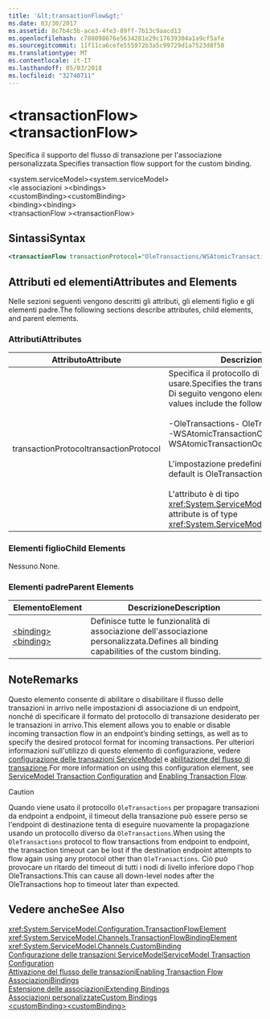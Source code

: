 ```yaml
---
title: '&lt;transactionFlow&gt;'
ms.date: 03/30/2017
ms.assetid: 8c7b4c5b-ace3-4fe3-89ff-7b13c9aacd13
ms.openlocfilehash: c708098676e5634281e29c17639304a1a9cf5afe
ms.sourcegitcommit: 11f11ca6cefe555972b3a5c99729d1a7523d8f50
ms.translationtype: MT
ms.contentlocale: it-IT
ms.lasthandoff: 05/03/2018
ms.locfileid: "32748711"
---
```

# <a name="lttransactionflowgt"></a><span data-ttu-id="ac9f7-102">&lt;transactionFlow&gt;</span><span class="sxs-lookup"><span data-stu-id="ac9f7-102">&lt;transactionFlow&gt;</span></span>
<span data-ttu-id="ac9f7-103">Specifica il supporto del flusso di transazione per l'associazione personalizzata.</span><span class="sxs-lookup"><span data-stu-id="ac9f7-103">Specifies transaction flow support for the custom binding.</span></span>  
  
 <span data-ttu-id="ac9f7-104">\<system.serviceModel></span><span class="sxs-lookup"><span data-stu-id="ac9f7-104">\<system.serviceModel></span></span>  
<span data-ttu-id="ac9f7-105">\<le associazioni ></span><span class="sxs-lookup"><span data-stu-id="ac9f7-105">\<bindings></span></span>  
<span data-ttu-id="ac9f7-106">\<customBinding></span><span class="sxs-lookup"><span data-stu-id="ac9f7-106">\<customBinding></span></span>  
<span data-ttu-id="ac9f7-107">\<binding></span><span class="sxs-lookup"><span data-stu-id="ac9f7-107">\<binding></span></span>  
<span data-ttu-id="ac9f7-108">\<transactionFlow ></span><span class="sxs-lookup"><span data-stu-id="ac9f7-108">\<transactionFlow></span></span>  
  
## <a name="syntax"></a><span data-ttu-id="ac9f7-109">Sintassi</span><span class="sxs-lookup"><span data-stu-id="ac9f7-109">Syntax</span></span>  
  
```xml  
<transactionFlow transactionProtocol="OleTransactions/WSAtomicTransactionOctober2004"/>  
```  
  
## <a name="attributes-and-elements"></a><span data-ttu-id="ac9f7-110">Attributi ed elementi</span><span class="sxs-lookup"><span data-stu-id="ac9f7-110">Attributes and Elements</span></span>  
 <span data-ttu-id="ac9f7-111">Nelle sezioni seguenti vengono descritti gli attributi, gli elementi figlio e gli elementi padre.</span><span class="sxs-lookup"><span data-stu-id="ac9f7-111">The following sections describe attributes, child elements, and parent elements.</span></span>  
  
### <a name="attributes"></a><span data-ttu-id="ac9f7-112">Attributi</span><span class="sxs-lookup"><span data-stu-id="ac9f7-112">Attributes</span></span>  
  
|<span data-ttu-id="ac9f7-113">Attributo</span><span class="sxs-lookup"><span data-stu-id="ac9f7-113">Attribute</span></span>|<span data-ttu-id="ac9f7-114">Descrizione</span><span class="sxs-lookup"><span data-stu-id="ac9f7-114">Description</span></span>|  
|---------------|-----------------|  
|<span data-ttu-id="ac9f7-115">transactionProtocol</span><span class="sxs-lookup"><span data-stu-id="ac9f7-115">transactionProtocol</span></span>|<span data-ttu-id="ac9f7-116">Specifica il protocollo di transazione da usare.</span><span class="sxs-lookup"><span data-stu-id="ac9f7-116">Specifies the transaction protocol to be used.</span></span> <span data-ttu-id="ac9f7-117">Di seguito vengono elencati i valori validi:</span><span class="sxs-lookup"><span data-stu-id="ac9f7-117">Valid values include the following:</span></span><br /><br /> <span data-ttu-id="ac9f7-118">-OleTransactions</span><span class="sxs-lookup"><span data-stu-id="ac9f7-118">-   OleTransactions</span></span><br /><span data-ttu-id="ac9f7-119">-WSAtomicTransactionOctober2004</span><span class="sxs-lookup"><span data-stu-id="ac9f7-119">-   WSAtomicTransactionOctober2004</span></span><br /><br /> <span data-ttu-id="ac9f7-120">L'impostazione predefinita è OleTransactions.</span><span class="sxs-lookup"><span data-stu-id="ac9f7-120">The default is OleTransactions.</span></span><br /><br /> <span data-ttu-id="ac9f7-121">L'attributo è di tipo <xref:System.ServiceModel.TransactionProtocol>.</span><span class="sxs-lookup"><span data-stu-id="ac9f7-121">This attribute is of type <xref:System.ServiceModel.TransactionProtocol>.</span></span>|  
  
### <a name="child-elements"></a><span data-ttu-id="ac9f7-122">Elementi figlio</span><span class="sxs-lookup"><span data-stu-id="ac9f7-122">Child Elements</span></span>  
 <span data-ttu-id="ac9f7-123">Nessuno.</span><span class="sxs-lookup"><span data-stu-id="ac9f7-123">None.</span></span>  
  
### <a name="parent-elements"></a><span data-ttu-id="ac9f7-124">Elementi padre</span><span class="sxs-lookup"><span data-stu-id="ac9f7-124">Parent Elements</span></span>  
  
|<span data-ttu-id="ac9f7-125">Elemento</span><span class="sxs-lookup"><span data-stu-id="ac9f7-125">Element</span></span>|<span data-ttu-id="ac9f7-126">Descrizione</span><span class="sxs-lookup"><span data-stu-id="ac9f7-126">Description</span></span>|  
|-------------|-----------------|  
|[<span data-ttu-id="ac9f7-127">\<binding></span><span class="sxs-lookup"><span data-stu-id="ac9f7-127">\<binding></span></span>](../../../../../docs/framework/misc/binding.md)|<span data-ttu-id="ac9f7-128">Definisce tutte le funzionalità di associazione dell'associazione personalizzata.</span><span class="sxs-lookup"><span data-stu-id="ac9f7-128">Defines all binding capabilities of the custom binding.</span></span>|  
  
## <a name="remarks"></a><span data-ttu-id="ac9f7-129">Note</span><span class="sxs-lookup"><span data-stu-id="ac9f7-129">Remarks</span></span>  
 <span data-ttu-id="ac9f7-130">Questo elemento consente di abilitare o disabilitare il flusso delle transazioni in arrivo nelle impostazioni di associazione di un endpoint, nonché di specificare il formato del protocollo di transazione desiderato per le transazioni in arrivo.</span><span class="sxs-lookup"><span data-stu-id="ac9f7-130">This element allows you to enable or disable incoming transaction flow in an endpoint’s binding settings, as well as to specify the desired protocol format for incoming transactions.</span></span> <span data-ttu-id="ac9f7-131">Per ulteriori informazioni sull'utilizzo di questo elemento di configurazione, vedere [configurazione delle transazioni ServiceModel](../../../../../docs/framework/wcf/feature-details/servicemodel-transaction-configuration.md) e [abilitazione del flusso di transazione](../../../../../docs/framework/wcf/feature-details/enabling-transaction-flow.md).</span><span class="sxs-lookup"><span data-stu-id="ac9f7-131">For more information on using this configuration element, see [ServiceModel Transaction Configuration](../../../../../docs/framework/wcf/feature-details/servicemodel-transaction-configuration.md) and [Enabling Transaction Flow](../../../../../docs/framework/wcf/feature-details/enabling-transaction-flow.md).</span></span>  
  
> [!CAUTION]
>  <span data-ttu-id="ac9f7-132">Quando viene usato il protocollo `OleTransactions` per propagare transazioni da endpoint a endpoint, il timeout della transazione può essere perso se l'endpoint di destinazione tenta di eseguire nuovamente la propagazione usando un protocollo diverso da `OleTransactions`.</span><span class="sxs-lookup"><span data-stu-id="ac9f7-132">When using the `OleTransactions` protocol to flow transactions from endpoint to endpoint, the transaction timeout can be lost if the destination endpoint attempts to flow again using any protocol other than `OleTransactions`.</span></span> <span data-ttu-id="ac9f7-133">Ciò può provocare un ritardo del timeout di tutti i nodi di livello inferiore dopo l'hop OleTransactions.</span><span class="sxs-lookup"><span data-stu-id="ac9f7-133">This can cause all down-level nodes after the OleTransactions hop to timeout later than expected.</span></span>  
  
## <a name="see-also"></a><span data-ttu-id="ac9f7-134">Vedere anche</span><span class="sxs-lookup"><span data-stu-id="ac9f7-134">See Also</span></span>  
 <xref:System.ServiceModel.Configuration.TransactionFlowElement>  
 <xref:System.ServiceModel.Channels.TransactionFlowBindingElement>  
 <xref:System.ServiceModel.Channels.CustomBinding>  
 [<span data-ttu-id="ac9f7-135">Configurazione delle transazioni ServiceModel</span><span class="sxs-lookup"><span data-stu-id="ac9f7-135">ServiceModel Transaction Configuration</span></span>](../../../../../docs/framework/wcf/feature-details/servicemodel-transaction-configuration.md)  
 [<span data-ttu-id="ac9f7-136">Attivazione del flusso delle transazioni</span><span class="sxs-lookup"><span data-stu-id="ac9f7-136">Enabling Transaction Flow</span></span>](../../../../../docs/framework/wcf/feature-details/enabling-transaction-flow.md)  
 [<span data-ttu-id="ac9f7-137">Associazioni</span><span class="sxs-lookup"><span data-stu-id="ac9f7-137">Bindings</span></span>](../../../../../docs/framework/wcf/bindings.md)  
 [<span data-ttu-id="ac9f7-138">Estensione delle associazioni</span><span class="sxs-lookup"><span data-stu-id="ac9f7-138">Extending Bindings</span></span>](../../../../../docs/framework/wcf/extending/extending-bindings.md)  
 [<span data-ttu-id="ac9f7-139">Associazioni personalizzate</span><span class="sxs-lookup"><span data-stu-id="ac9f7-139">Custom Bindings</span></span>](../../../../../docs/framework/wcf/extending/custom-bindings.md)  
 [<span data-ttu-id="ac9f7-140">\<customBinding></span><span class="sxs-lookup"><span data-stu-id="ac9f7-140">\<customBinding></span></span>](../../../../../docs/framework/configure-apps/file-schema/wcf/custombinding.md)
